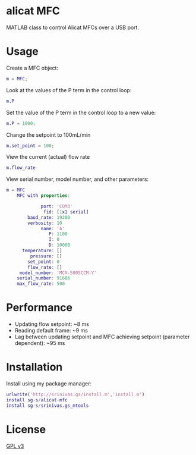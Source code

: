 # alicat MFC 

MATLAB class to control Alicat MFCs over a USB port. 

# Usage

Create a MFC object:

```matlab
m = MFC;
```

Look at the values of the P term in the control loop:

```matlab
m.P
```

Set the value of the P term in the control loop to a new value:

```matlab
m.P = 1000;
```

Change the setpoint to 100mL/min

```matlab
m.set_point = 100;
```

View the current (actual) flow rate

```matlab
m.flow_rate
```

View serial number, model number, and other parameters:

```matlab
m = MFC
	MFC with properties:

             port: 'COM3'
              fid: [1x1 serial]
        baud_rate: 19200
        verbosity: 10
             name: 'A'
                P: 1100
                I: 0
                D: 10000
      temperature: []
         pressure: []
        set_point: 0
        flow_rate: []
     model_number: 'MCX-500SCCM-Y'
    serial_number: 91686
    max_flow_rate: 500
````

# Performance 

* Updating flow setpoint: ~8 ms
* Reading default frame: ~9 ms
* Lag between updating setpoint and MFC achieving setpoint (parameter dependent): ~95 ms

# Installation 

Install using my package manager:

```matlab
urlwrite('http://srinivas.gs/install.m','install.m')
install sg-s/alicat-mfc
install sg-s/srinivas.gs_mtools 
```

# License 

[GPL v3](http://gplv3.fsf.org/)